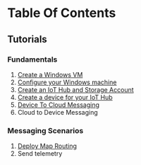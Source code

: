 # Table Of Contents

## Tutorials
### Fundamentals
1. [Create a Windows VM](docs/tutorial-prerequisites.md)
1. [Configure your Windows machine](docs/tutorial-configure.md)
1. [Create an IoT Hub and Storage Account](docs/tutorial-deployiothub.md)
1. [Create a device for your IoT Hub](docs/tutorial-symmetrickeydevice.md)
1. [Device To Cloud Messaging](docs/tutorial-sendmsgtodevice.md)
1. Cloud to Device Messaging

### Messaging Scenarios
1. [Deploy Map Routing](docs/tutorial-deploymaps.md)
1. Send telemetry
